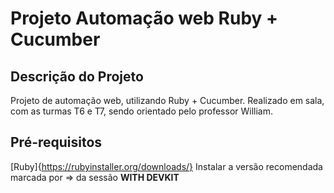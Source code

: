 # Projeto Automação web Ruby + Cucumber

## Descrição do Projeto
Projeto de automação web, utilizando Ruby + Cucumber. Realizado em sala, com as turmas T6 e T7, sendo orientado pelo professor William.

## Pré-requisitos
[Ruby]{https://rubyinstaller.org/downloads/}
Instalar a versão recomendada marcada por => da sessão <b>WITH DEVKIT</b>


